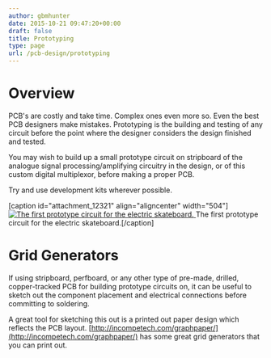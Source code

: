 ```yaml
---
author: gbmhunter
date: 2015-10-21 09:47:20+00:00
draft: false
title: Prototyping
type: page
url: /pcb-design/prototyping
---
```


# Overview

PCB's are costly and take time. Complex ones even more so. Even the best PCB designers make mistakes. Prototyping is the building and testing of any circuit before the point where the designer considers the design finished and tested.

You may wish to build up a small prototype circuit on stripboard of the analogue signal processing/amplifying circuitry in the design, or of this custom digital multiplexor, before making a proper PCB.

Try and use development kits wherever possible.

[caption id="attachment_12321" align="aligncenter" width="504"][![The first prototype circuit for the electric skateboard.](/images/2011/12/first-electric-skateboard-prototype-circuit.jpg)
](/images/2011/12/first-electric-skateboard-prototype-circuit.jpg) The first prototype circuit for the electric skateboard.[/caption]

# Grid Generators

If using stripboard, perfboard, or any other type of pre-made, drilled, copper-tracked PCB for building prototype circuits on, it can be useful to sketch out the component placement and electrical connections before committing to soldering.

A great tool for sketching this out is a printed out paper design which reflects the PCB layout. [http://incompetech.com/graphpaper/](http://incompetech.com/graphpaper/) has some great grid generators that you can print out.
